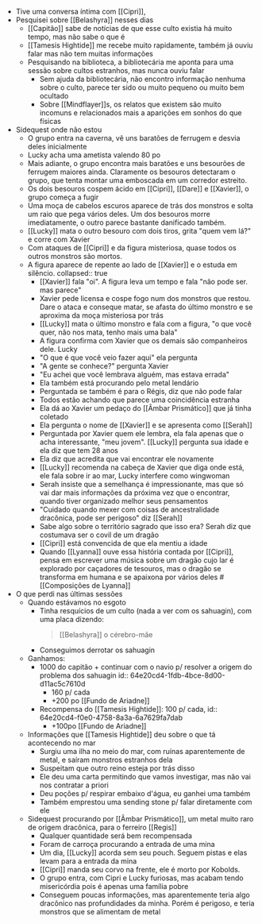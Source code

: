 - Tive uma conversa íntima com [[Cipri]],
- Pesquisei sobre [[Belashyra]] nesses dias
	- [[Capitão]] sabe de notícias de que esse culto existia há muito tempo, mas não sabe o que é
	- [[Tamesis Hightide]] me recebe muito rapidamente, também já ouviu falar mas não tem muitas informações
	- Pesquisando na biblioteca, a bibliotecária me aponta para uma sessão sobre cultos estranhos, mas nunca ouviu falar
		- Sem ajuda da bibliotecária, não encontro informação nenhuma sobre o culto, parece ter sido ou muito pequeno ou muito bem ocultado
		- Sobre [[Mindflayer]]s, os relatos que existem são muito incomuns e relacionados mais a aparições em sonhos do que físicas
- Sidequest onde não estou
	- O grupo entra na caverna, vê uns baratões de ferrugem e desvia deles inicialmente
	- Lucky acha uma ametista valendo 80 po
	- Mais adiante, o grupo encontra mais baratões e uns besourões de ferrugem maiores ainda. Claramente os besouros detectaram o grupo, que tenta montar uma emboscada em um corredor estreito.
	- Os dois besouros cospem ácido em [[Cipri]], [[Dare]] e [[Xavier]], o grupo começa a fugir
	- Uma moça de cabelos escuros aparece de trás dos monstros e solta um raio que pega vários deles. Um dos besouros morre imediatamente, o outro parece bastante danificado também.
	- [[Lucky]] mata o outro besouro com dois tiros, grita "quem vem lá?" e corre com Xavier
	- Com ataques de [[Cipri]] e da figura misteriosa, quase todos os outros monstros são mortos.
	- A figura aparece de repente ao lado de [[Xavier]] e o estuda em silêncio.
	  collapsed:: true
		- [[Xavier]] fala "oi". A figura leva um tempo e fala "não pode ser. mas parece"
		- Xavier pede licensa e cospe fogo num dos monstros que restou. Dare o ataca e conseque matar, se afasta do último monstro e se aproxima da moça misteriosa por trás
		- [[Lucky]] mata o último monstro e fala com a figura, "o que você quer, não nos mata, tenho mais uma bala"
		- A figura confirma com Xavier que os demais são companheiros dele. Lucky
		- "O que é que você veio fazer aqui" ela pergunta
		- "A gente se conhece?" pergunta Xavier
		- "Eu achei que você lembrava alguém, mas estava errada"
		- Ela também está procurando pelo metal lendário
		- Perguntada se também é para o Régis, diz que não pode falar
		- Todos estão achando que parece uma coincidência estranha
		- Ela dá ao Xavier um pedaço do [[Âmbar Prismático]] que já tinha coletado
		- Ela pergunta o nome de [[Xavier]] e se apresenta como [[Serah]]
		- Perguntada por Xavier quem ele lembra, ela fala apenas que o acha interessante, "meu jovem". [[Lucky]] pergunta sua idade e ela diz que tem 28 anos
		- Ela diz que acredita que vai encontrar ele novamente
		- [[Lucky]] recomenda na cabeça de Xavier que diga onde está, ele fala sobre ir ao mar, Lucky interfere como wingwoman
		- Serah insiste que a semelhança é impressionante, mas que só vai dar mais informações da próxima vez que o encontrar, quando tiver organizado melhor seus pensamentos
		- "Cuidado quando mexer com coisas de ancestralidade dracônica, pode ser perigoso" diz [[Serah]]
		- Sabe algo sobre o território sagrado que isso era? Serah diz que costumava ser o covil de um dragão
		- [[Cipri]] está convencida de que ela mentiu a idade
		- Quando [[Lyanna]] ouve essa história contada por [[Cipri]], pensa em escrever uma música sobre um dragão cujo lar é explorado por caçadores de tesouros, mas o dragão se transforma em humana e se apaixona por vários deles #[[Composições de Lyanna]]
- O que perdi nas últimas sessões
	- Quando estávamos no esgoto
		- Tinha resquícios de um culto (nada a ver com os sahuagin), com uma placa dizendo:
		  > [[Belashyra]] o cérebro-mãe
		- Conseguimos derrotar os sahuagin
	- Ganhamos:
		- 1000 do capitão + continuar com o navio p/ resolver a origem do problema dos sahuagin
		  id:: 64e20cd4-1fdb-4bce-8d00-d11ac5c7610d
			- 160 p/ cada
			- +200 po [[Fundo de Ariadne]]
		- Recompensa do [[Tamesis Hightide]]: 100 p/ cada,
		  id:: 64e20cd4-f0e0-4758-8a3a-6a7629fa7dab
			- +100po [[Fundo de Ariadne]]
	- Informações que [[Tamesis Hightide]] deu sobre o que tá acontecendo no mar
		- Surgiu uma ilha no meio do mar, com ruínas aparentemente de metal, e saíram monstros estranhos dela
		- Suspeitam que outro reino esteja por trás disso
		- Ele deu uma carta permitindo que vamos investigar, mas não vai nos contratar a priori
		- Deu poções p/ respirar embaixo d'água, eu ganhei uma também
		- Também emprestou uma sending stone p/ falar diretamente com ele
	- Sidequest procurando por [[Âmbar Prismático]], um metal muito raro de origem dracônica, para o ferreiro [[Regis]]
		- Qualquer quantidade será bem recompensada
		- Foram de carroça procurando a entrada de uma mina
		- Um dia, [[Lucky]] acorda sem seu pouch. Seguem pistas e elas levam para a entrada da mina
		- [[Cipri]] manda seu corvo na frente, ele é morto por Kobolds.
		- O grupo entra, com Cipri e Lucky furiosas, mas acabam tendo misericórdia pois é apenas uma família pobre
		- Conseguem poucas informações, mas aparentemente teria algo dracônico nas profundidades da minha. Porém é perigoso, e teria monstros que se alimentam de metal